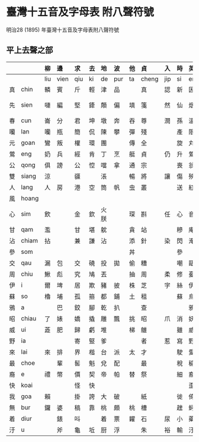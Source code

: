 # 臺灣十五音及字母表 附八聲符號

明治28 (1895) 年臺灣十五音及字母表附八聲符號

## 平上去聲之部

| | | 柳 | 邊 | 求 | 去 | 地 | 波 | 他 | 貞 | 入 | 時 | 英 | 文 | 語 | 出 | 喜 |
| :--- | :--- | :--- | :--- | :--- | :--- | :--- | :--- | :--- | :--- | :--- | :--- | :--- | :--- | :--- | :--- | :--- |
| | | liu | vien | qiu | ki | de | pur | ta | cheng | jip | si | eng | bun | gi | cut | hi |
| 真 | chin | 轔 | 賓 | 斤 | 輕 | 津 | 品 | | 真 | 認 | 新 | 因 | 敏 | 銀 | 親 | 興 |
| 先 | sien | 嗹 | 編 | 堅 | 鏲 | 顛 | 偏 | 填 | 箋 | 然 | 仙 | 烟 | 勉 | 女行 | 遷 | 軒 |
| 春 | cun | 崙 | 分 | 君 | 坤 | 墩 | 奔 | 吞 | 尊 | 潤 | 孫 | 溫 | 悶 | 阮 | 春 | 紛 |
| 囒 | lan | 囒 | 瓶 | 簡 | 侃 | 陳 | 攀 | 彈 | 殘 | | 產 | 限 | 蠻 | 顏 | 田 | 閑 |
| 元 | goan | 鸞 | 叛 | 權 | 環 | 團 | | 傳 | 全 | | 旋 | 丸 | 晚 | 元 | 銓 | 凡 |
| 鶯 | eng | 奶 | 兵 | 經 | 肯 | 丁 | 烹 | 艇 | 貞 | 仍 | 升 | 鶯 | 猛 | 凝 | 清 | 亨 |
| 公 | qong | 俱 | 謗 | 公 | 悾 | 噹 | 拿 | 通 | 宗 | | 喪 | 翁 | 罔 | 戇 | 聰 | 風 |
| 雙 | siang | 涼 | | 疆 | | 涱 | | 暢 | 將 | 讓 | 傷 | 殃 | | 仰 | 昌 | 馨 |
| 人 | lang | 人 | 房 | 港 | 空 | 筒 | 帆 | 虫 | 叢 | | 送 | 紅 | 芒 | 昂 | 汆 | 降 |
| 風 | hoang | | | | | | | | | | | | | | | 風 |
| 心 | sim | 飲 | | 金 | 欽 | 火朕 | | 琛 | 斟 | 任 | 心 | 音 | | 吟 | 深 | 欣 |
| 甘 | qam | 濫 | | 甘 | 堪 | 躭 | | 貪 | 站 | | 糝 | 庵 | | | 慘 | 蚶 |
| 沾 | chiam | 拈 | | 兼 | 謙 | 沾 | | 添 | 針 | 染 | 閃 | 淹 | | 驗 | 簽 | 險 |
| 參 | som | | | | | | | 丼 | | | 參 | | | | | |
| 交 | qau | 漏 | 包 | 交 | 磽 | 投 | 拋 | 偷 | 糟 | | 嘲 | 甌 | 卯 | 賢 | 操 | 哮 |
| 周 | chiu | 鰍 | 彪 | 究 | 鳩 | 丟 | | 抽 | 周 | 柔 | 修 | 憂 | 繆 | | 秋 | 休 |
| 伊 | i | 爾 | 埤 | 居 | 欺 | 豬 | 披 | 株 | 芝 | 字 | 絲 | 伊 | 米 | 擬 | 雌 | 噫 |
| 蘇 | so | 櫓 | 埔 | 孤 | 箍 | 都 | 鋪 | 土 | 租 | | 蘇 | 烏 | 摸 | 誤 | 粗 | 呼 |
| 鴉 | a | | 巴 | 鉸 | 腳 | 乾 | 扒 | | 查 | | | 鴉 | | 訝 | 差 | 嗄 |
| 昭 | chiau | 了 | 婊 | 嬌 | 撬 | 雕 | 飄 | 挑 | 昭 | 爪 | 消 | 妖 | 藐 | 撓 | 超 | 僥 |
| 威 | ui | 蕋 | 肥 | 歸 | 虧 | 堆 | | 梯 | 鵻 | | 雖 | 威 | 𥅽 | 魏 | 催 | 輝 |
| 野 | ia | | | 寄 | 竪 | 爹 | | | 者 | 惹 | 寫 | 野 | | 持 | 斜 | 瓦 |
| 來 | lai | 來 | 排 | 界 | 楷 | 台 | 派 | 太 | 才 | | 駛 | 愛 | 眉 | 呆 | 裁 | 骸 |
| 最 | choe | | 輩 | 䯻 | 魁 | 兌 | 配 | | 最 | | 稅 | 穢 | 每 | | 髓 | 貨 |
| 裔 | e | 禮 | 幣 | 價 | 契 | 帝 | 帕 | 替 | 祭 | | 細 | 裔 | 罵 | 藝 | 砌 | 蝦 |
| 快 | koai | | | 怪 | 快 | | | | | | | 歪 | | | | 槐 |
| 我 | goa | 賴 | | 掛 | 誇 | 大 | 破 | | 紙 | | 徙 | 倚 | 磨 | 我 | 𤆬 | 化 |
| 無 | bur | 鑼 | 婆 | 稿 | 靠 | 桃 | 頗 | 桃 | 槽 | | 趖 | 蚵 | 無 | 鵝 | 錯 | 和 |
| 着 | diur | | 錶 | 呌 | | 着 | 票 | 糶 | 石 | 尿 | 小 | 藥 | 廟 | 喲 | 蓆 | 葉 |
| 汙 | u | | 斧 | 龜 | 坵 | 厨 | 浮 | | 朱 | 裕 | 輸 | 汙 | 武 | | 厝 | 夫 |
